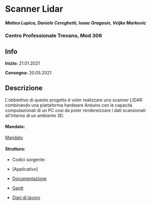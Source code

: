 # Scanner Lidar
##### Matteo Lupica, Daniele Cereghetti, Isaac Gragasin, Veljko Markovic
### Centro Professionale Trevano, Mod 306
## Info
**Inizio:** 21.01.2021

**Consegna:** 20.05.2021

## Descrizione
L'obbiettivo di questo progetto è voler realizzare uno scanner LIDAR combinando una piattaforma hardware Arduino con le 
capacità computazionali di un PC così da poter rendereizzare i dati scansionati all'interno di un ambiente 3D.

#### Mandato:
[Mandato](Documentazione/QdC_SecondoSemestre(GP)_ScannerLidar.pdf) 

#### Struttura:
- Codici sorgente:

- [Applicativo]

- [Documentazione](Documentazione/)

- [Gantt](Pianificazione/)

- [Diari di lavoro](Diario)
